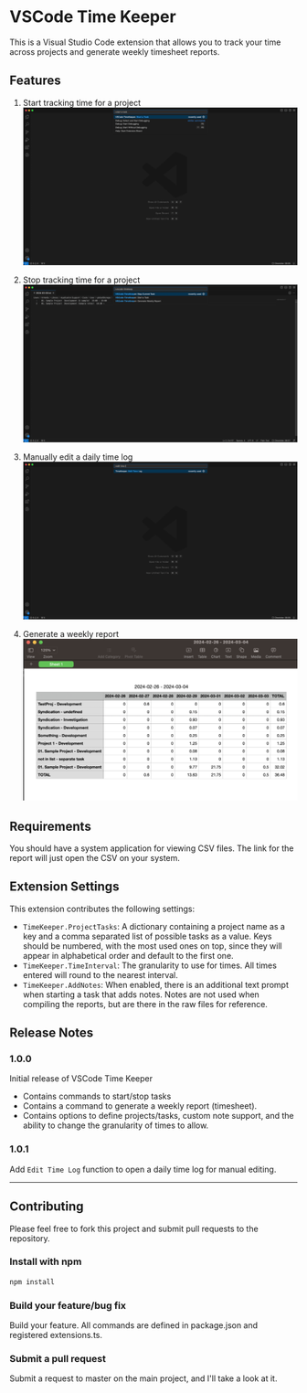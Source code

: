 # VSCode Time Keeper

This is a Visual Studio Code extension that allows you to track your time across projects and generate weekly timesheet reports.

## Features

1. Start tracking time for a project
![Start Task](demo-images/TimeKeeper-start-task.gif)

2. Stop tracking time for a project
![Stop Task](demo-images/TimeKeeper-stop-task.gif)

3. Manually edit a daily time log
![Edit Time Log](demo-images/TimeKeeper-edit-log.gif)

4. Generate a weekly report
![Generate Weekly Report](demo-images/TimeKeeper-report.png)

## Requirements

You should have a system application for viewing CSV files.  The link for the report will just open the CSV on your system.

## Extension Settings

This extension contributes the following settings:

* `TimeKeeper.ProjectTasks`: A dictionary containing a project name as a key and a comma separated list of possible tasks as a value.  Keys should be numbered, with the most used ones on top, since they will appear in alphabetical order and default to the first one.
* `TimeKeeper.TimeInterval`: The granularity to use for times.  All times entered will round to the nearest interval.
* `TimeKeeper.AddNotes`: When enabled, there is an additional text prompt when starting a task that adds notes.
Notes are not used when compiling the reports, but are there in the raw files for reference.

## Release Notes

### 1.0.0

Initial release of VSCode Time Keeper

* Contains commands to start/stop tasks
* Contains a command to generate a weekly report (timesheet).
* Contains options to define projects/tasks, custom note support, and the ability to change the granularity of times to allow.

### 1.0.1

Add `Edit Time Log` function to open a daily time log for manual editing.

---

## Contributing

Please feel free to fork this project and submit pull requests to the repository.

### Install with npm

```bash
npm install
```

### Build your feature/bug fix

Build your feature.  All commands are defined in package.json and registered extensions.ts.

### Submit a pull request

Submit a request to master on the main project, and I'll take a look at it.